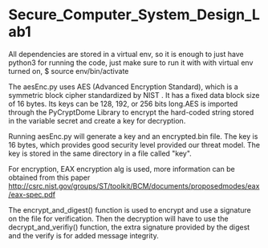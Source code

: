 # Secure_Computer_System_Design_Lab1

All dependencies are stored in a virtual env, so it is enough to just have python3 for running the code, just make sure to run it with with virtual env turned on,
$ source env/bin/activate

The aesEnc.py uses AES (Advanced Encryption Standard), which is a symmetric block cipher standardized by NIST . It has a fixed data block size of 16 bytes. Its keys can be 128, 192, or 256 bits long.AES is imported through the PyCryptDome Library to encrypt the hard-coded string stored in the variable secret and create a key for decryption.

Running aesEnc.py will generate a key and an encrypted.bin file. The key is 16 bytes, which provides good security level provided our threat model. The key is stored in the same directory in a file called "key".

For encryption, EAX encryption alg is used, more information can be obtained from this paper http://csrc.nist.gov/groups/ST/toolkit/BCM/documents/proposedmodes/eax/eax-spec.pdf

The encrypt_and_digest() function is used to encrypt and use a signature on the file for verification. Then the decryption will have to use the decrypt_and_verifiy() function, the extra signature provided by the digest and the verify is for added message integrity.
